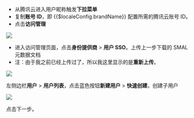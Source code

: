 <IntegrationDetailCard title="配置腾讯云">

- 从腾讯云进入用户昵称触发**下拉菜单**
- 复制**账号 ID**，即 {{$localeConfig.brandName}} 配置所需的腾讯云账号 ID。
- 点击**访问管理**

![](~@imagesZhCn/integration/tencent-cloud-user/2-1.png)

- 进入访问管理页面，点击**身份提供商** &gt; **用户 SSO**。上传上一步下载的 SMAL 元数据文档
- 注：由于我之前已经上传过了，所以我这里显示的是**重新上传**。

![](~@imagesZhCn/integration/tencent-cloud-user/2-2.png)

左侧边栏**用户** &gt; **用户列表**，点击蓝色按钮**新建用户** &gt; **快速创建**，创建子用户

![](~@imagesZhCn/integration/tencent-cloud-user/2-3.png)

点击下一步。

</IntegrationDetailCard>
